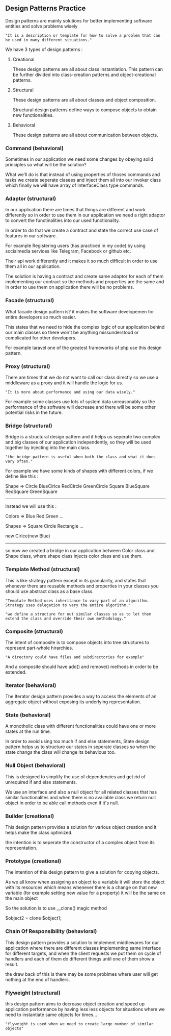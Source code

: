 ## Design Patterns Practice

Design patterns are mainly solutions for better implementing software entities and solve problems wisely

    "It is a description or template for how to solve a problem that can be used in many different situations."

We have 3 types of design patterns :

1. Creational

   These design patterns are all about class instantiation. This pattern can be further divided into class-creation patterns and object-creational patterns.

2. Structural

   These design patterns are all about classes and object composition.

   Structural design patterns define ways to compose objects to obtain new functionalities.

3. Behavioral

   These design patterns are all about communication between objects.

### Command (behavioral)

Sometimes in our application we need some changes by obeying solid principles so what will be the solution?

What we'll do is that instead of using properties of thoses commands and tasks we create seperate clasees and inject them all into our invoker class which finally we will have array of InterfaceClass type commands.

### Adaptor (structural)

In our application there are times that things are different and work differently so in order to use them in our application we need a right adaptor to convert the functinalities into our used functionality.

In order to do that we create a contract and state the correct use case of features in our software.

For example Registering users (has practiced in my code) by using socialmedia services like Telegram, Facebook or github etc.

Their api work differently and it makes it so much difficult in order to use them all in our application.

The solution is having a contract and create same adaptor for each of them implementing our contract so the methods and properties are the same and in order to use them on application there will be no problems.

### Facade (structural)

What facade design pattern is? it makes the software developemen for entire developers so much easier.

This states that we need to hide the complex logic of our application behind our main classes so there won't be anything missunderstood or complicated for other developers.

For example laravel one of the greatest frameworks of php use this design pattern.

### Proxy (structural)

There are times that we do not want to call our class directly so we use a middleware as a proxy and it will handle the logic for us.

    "It is more about performance and using our data wisely."

For example some classes use lots of system data unreasonably so the performance of the software will decrease and there will be some other potential risks in the future.

### Bridge (structural)

Bridge is a structural design pattern and it helps us seperate two complex and big classes of our application independently, so they will be used together by injecting into the main class.

    "the bridge pattern is useful when both the class and what it does vary often."

For example we have some kinds of shapes with different colors, if we define like this :

Shape => Circle BlueCirlce RedCircle GreenCircle
Square BlueSquare RedSquare GreenSquare

---

Instead we will use this :

Colors => Blue Red Green ...

Shapes => Square Circle Rectangle ...

new Cirlce(new Blue)

---

so now we created a bridge in our application between Color class and Shape class, where shape class injects color class and use them.

### Template Method (structural)

This is like strategy pattern except in its granularity, and states that whenever there are reusable methods and properties in your classes you should use abstract class as a base class.

    "Template Method uses inheritance to vary part of an algorithm. Strategy uses delegation to vary the entire algorithm."

    "we define a structure for out similar classes so as to let them extend the class and override their own methodology."

### Composite (structural)

The intent of composite is to compose objects into tree structures to represent part-whole hirarchies.

    "A directory could have files and subdirectories for example"

And a composite should have add() and remove() methods in order to be extended.

### Iterator (behavioral)

The Iterator design pattern provides a way to access the elements of an aggregate object without exposing its underlying representation.

### State (behavioral)

A monotholic class with different functionalities could have one or more states at the run time.

In order to avoid using too much if and else statements, State design pattern helps us to structure our states in seperate classes so when the state changs the class will change its behavious too.

### Null Object (behavioral)

This is designed to simplify the use of dependencies and get rid of unrequired if and else statements.

We use an interface and also a null object for all related classes that has similar functionalites and when there is no available class we return null object in order to be able call methods even if it's null.

### Builder (creational)

This design pattern provides a solution for various object creation and it helps make the class optimized.

the intention is to seperate the constructor of a complex object from its representation.

### Prototype (creational)

The intention of this design pattern to give a solution for copying objects.

As we all know when assigning an object to a variable it will store the object with its resources which means whenever there is a change on that new variable (for example setting new value for a property) it will be the same on the main object

So the solution is to use \_\_clone() magic method

$object2 = clone $object1;

### Chain Of Responsibility (behavioral)

This design pattern provides a solution to implement middlewares for our application where there are different classes implementing same interface for different targets, and when the client requests we put them on cycle of handlers and each of them do different things until one of them show a result.

the draw back of this is there may be some problmes where user will get nothing at the end of handlers.

### Flyweight (structural)

this design pattern aims to decrease object creation and speed up application performance by having less less objects for situations where we need to instantiate same objects for times...

    "flyweight is used when we need to create large number of similar objects"
